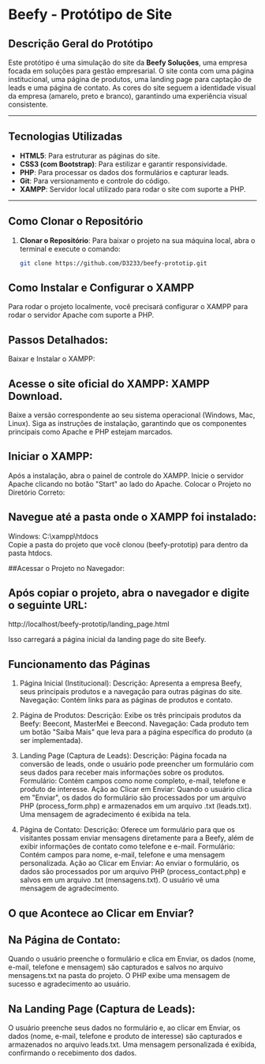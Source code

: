 # Beefy - Protótipo de Site

## Descrição Geral do Protótipo
Este protótipo é uma simulação do site da **Beefy Soluções**, uma empresa focada em soluções para gestão empresarial. O site conta com uma página institucional, uma página de produtos, uma landing page para captação de leads e uma página de contato. As cores do site seguem a identidade visual da empresa (amarelo, preto e branco), garantindo uma experiência visual consistente.

---

## Tecnologias Utilizadas
- **HTML5**: Para estruturar as páginas do site.
- **CSS3 (com Bootstrap)**: Para estilizar e garantir responsividade.
- **PHP**: Para processar os dados dos formulários e capturar leads.
- **Git**: Para versionamento e controle do código.
- **XAMPP**: Servidor local utilizado para rodar o site com suporte a PHP.

---

## Como Clonar o Repositório
1. **Clonar o Repositório**:
   Para baixar o projeto na sua máquina local, abra o terminal e execute o comando:
   ```bash
   git clone https://github.com/D3233/beefy-prototip.git
   ````

## Como Instalar e Configurar o XAMPP
Para rodar o projeto localmente, você precisará configurar o XAMPP para rodar o servidor Apache com suporte a PHP.

## Passos Detalhados:
Baixar e Instalar o XAMPP:

## Acesse o site oficial do XAMPP: XAMPP Download.
 Baixe a versão correspondente ao seu sistema operacional (Windows, Mac, Linux).
 Siga as instruções de instalação, garantindo que os componentes principais como Apache e PHP estejam marcados.

## Iniciar o XAMPP:

Após a instalação, abra o painel de controle do XAMPP.
Inicie o servidor Apache clicando no botão "Start" ao lado do Apache.
Colocar o Projeto no Diretório Correto:

## Navegue até a pasta onde o XAMPP foi instalado:
Windows: C:\xampp\htdocs\
Copie a pasta do projeto que você clonou (beefy-prototip) para dentro da pasta htdocs.

##Acessar o Projeto no Navegador:

## Após copiar o projeto, abra o navegador e digite o seguinte URL:
http://localhost/beefy-prototip/landing_page.html

Isso carregará a página inicial da landing page do site Beefy.

## Funcionamento das Páginas

1. Página Inicial (Institucional):
Descrição: Apresenta a empresa Beefy, seus principais produtos e a navegação para outras páginas do site.
Navegação: Contém links para as páginas de produtos e contato.

2. Página de Produtos:
Descrição: Exibe os três principais produtos da Beefy: Beecont, MasterMei e Beecond.
Navegação: Cada produto tem um botão "Saiba Mais" que leva para a página específica do produto (a ser implementada).

3. Landing Page (Captura de Leads):
Descrição: Página focada na conversão de leads, onde o usuário pode preencher um formulário com seus dados para receber mais informações sobre os produtos.
Formulário: Contém campos como nome completo, e-mail, telefone e produto de interesse.
Ação ao Clicar em Enviar: Quando o usuário clica em "Enviar", os dados do formulário são processados por um arquivo PHP (process_form.php) e armazenados em um arquivo .txt (leads.txt). Uma mensagem de agradecimento é exibida na tela.

4. Página de Contato:
Descrição: Oferece um formulário para que os visitantes possam enviar mensagens diretamente para a Beefy, além de exibir informações de contato como telefone e e-mail.
Formulário: Contém campos para nome, e-mail, telefone e uma mensagem personalizada.
Ação ao Clicar em Enviar: Ao enviar o formulário, os dados são processados por um arquivo PHP (process_contact.php) e salvos em um arquivo .txt (mensagens.txt). O usuário vê uma mensagem de agradecimento.

## O que Acontece ao Clicar em Enviar?
## Na Página de Contato:
Quando o usuário preenche o formulário e clica em Enviar, os dados (nome, e-mail, telefone e mensagem) são capturados e salvos no arquivo mensagens.txt na pasta do projeto. O PHP exibe uma mensagem de sucesso e agradecimento ao usuário.

## Na Landing Page (Captura de Leads):
O usuário preenche seus dados no formulário e, ao clicar em Enviar, os dados (nome, e-mail, telefone e produto de interesse) são capturados e armazenados no arquivo leads.txt. Uma mensagem personalizada é exibida, confirmando o recebimento dos dados.
